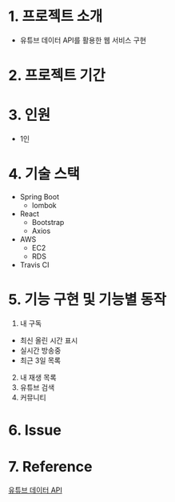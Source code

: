 # 1. 프로젝트 소개
- 유튜브 데이터 API를 활용한 웹 서비스 구현

# 2. 프로젝트 기간

# 3. 인원
- 1인

# 4. 기술 스택
- Spring Boot
    - lombok
- React
    - Bootstrap
    - Axios
- AWS
    - EC2
    - RDS
- Travis CI

# 5. 기능 구현 및 기능별 동작
1. 내 구독
- 최신 올린 시간 표시
- 실시간 방송중
- 최근 3일 목록
2. 내 재생 목록
3. 유튜브 검색
4. 커뮤니티

# 6. Issue

# 7. Reference
[유튜브 데이터 API](https://developers.google.cn/youtube/v3/getting-started?hl=ko)
